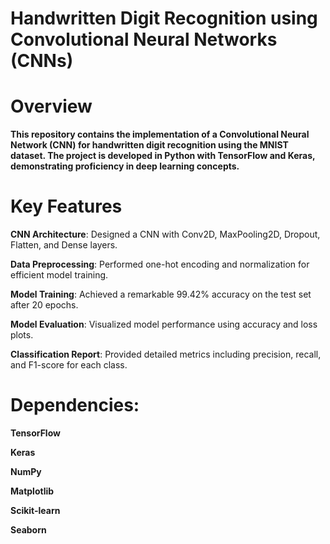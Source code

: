 

# **Handwritten Digit Recognition using Convolutional Neural Networks (CNNs)**

# **Overview**
**This repository contains the implementation of a Convolutional Neural Network (CNN) for handwritten digit recognition using the MNIST dataset. The project is developed in Python with TensorFlow and Keras, demonstrating proficiency in deep learning concepts.**

# **Key Features**

**CNN Architecture**: Designed a CNN with Conv2D, MaxPooling2D, Dropout, Flatten, and Dense layers.


**Data Preprocessing**: Performed one-hot encoding and normalization for efficient model training.


**Model Training**: Achieved a remarkable 99.42% accuracy on the test set after 20 epochs.


**Model Evaluation**: Visualized model performance using accuracy and loss plots.


**Classification Report**: Provided detailed metrics including precision, recall, and F1-score for each class.

# **Dependencies:**

**TensorFlow**

**Keras**

**NumPy**

**Matplotlib**

**Scikit-learn**

**Seaborn**
